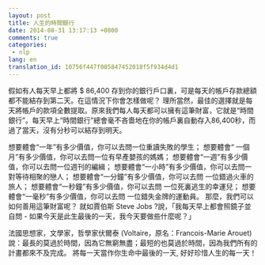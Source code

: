 ```yaml
---
layout: post
title: 人生的時間銀行
date: 2014-08-31 13:17:13 +0800
comments: true
categories:
 - nlp
lang: en
translation_id: 10756f447f085847452018f5f934d4d1
---
```


假如有人每天早上都將 $ 86,400 存到你的銀行戶口裏，可是每天的帳戶存款總額都不能結存到第二天。在這情況下你會怎樣做呢？
理所當然，最佳的選擇就是每天將帳戶的款項全數提取。原來我們每人每天都可以擁有這筆財富，它就是“時間銀行”。每天早上“時間銀行”總會毫不吝嗇地在你的帳戶裏自動存入86,400秒，而過了當天，沒有分秒可以結存到明天。

想要體會“一年”有多少價值，你可以去問一位重讀失敗的學生；
想要體會“ 一個月”有多少價值，你可以去問一位有早產嬰孩的媽媽；
想要體會“一週”有多少價值，你可以去問一位週刊的編緝；
想要體會“一小時”有多少價值，你可以去問一對等待相聚的戀人；
想要體會“一分鐘”有多少價值，你可以去問 一位錯過火車的旅人；
想要體會“一秒鐘”有多少價值，你可以去問 一位死裏逃生的幸運兒；
想要體會“一毫秒”有多少價值，你可以去問 一位錯失金牌的運動員。
那麼，我們可以如何善用這筆財富呢？
就如賈伯斯 Steve Jobs ?說，「我每天早上都會照鏡子並自問 - 如果今天是此生最後的一天，我今天要做些什麼呢？」

法國思想家，文學家，哲學家伏爾泰 (Voltaire，原名：Francois-Marie Arouet) 說：最長的莫過於時間，因為它無窮無盡；最短的也莫過於時間，因為我們所有的計畫都來不及完成。
將每一天當作你生命中最後的一天, 好好珍惜人生的每一天！
